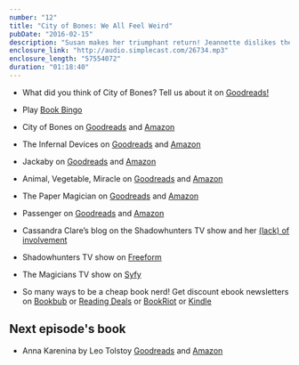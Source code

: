 ```yaml
---
number: "12"
title: "City of Bones: We All Feel Weird"
pubDate: "2016-02-15"
description: "Susan makes her triumphant return! Jeannette dislikes the Shadowhunters TV series, but we all like the Magicians show! Also, Tara tweets with Scott McCloud, and Book Bingo is back! Meredith breaks it down if you want to play along at home."
enclosure_link: "http://audio.simplecast.com/26734.mp3"
enclosure_length: "57554072"
duration: "01:18:40"
---
```

- What did you think of City of Bones? Tell us about it on [Goodreads!](https://www.goodreads.com/group/show/68328-eclectic-readers)

- Play [Book Bingo](https://www.goodreads.com/photo/group/68328-eclectic-readers?page=1&photo=1391663)

- City of Bones on [Goodreads](https://www.goodreads.com/book/show/256683.City_of_Bones) and [Amazon](http://www.amazon.com/Bones-Mortal-Instruments-Cassandra-Clare/dp/1481455923/ref=sr_1_1?ie=UTF8&qid=1455459179&sr=8-1&keywords=city+of+bones)
- The Infernal Devices on [Goodreads](https://www.goodreads.com/series/54144-the-infernal-devices) and [Amazon](http://www.amazon.com/Infernal-Devices-Complete-Collection-Clockwork/dp/1481456601/ref=sr_1_1?ie=UTF8&qid=1455459217&sr=8-1&keywords=Infernal+Devices)
- Jackaby on [Goodreads](https://www.goodreads.com/book/show/20312462-jackaby) and [Amazon](http://www.amazon.com/Jackaby-William-Ritter/dp/1616205466/ref=sr_1_1?ie=UTF8&qid=1455459232&sr=8-1&keywords=Jackaby)
- Animal, Vegetable, Miracle on [Goodreads](https://www.goodreads.com/book/show/25460.Animal_Vegetable_Miracle) and [Amazon](http://www.amazon.com/Animal-Vegetable-Miracle-Year-Food/dp/0060852569/ref=sr_1_1?ie=UTF8&qid=1455459248&sr=8-1&keywords=Animal+Vegetable+Miracle)
- The Paper Magician on [Goodreads](https://www.goodreads.com/book/show/20727654-the-paper-magician) and [Amazon](http://www.amazon.com/Paper-Magician/dp/1477823832/ref=sr_1_1?ie=UTF8&qid=1455459266&sr=8-1&keywords=The+Paper+Magician)
- Passenger on [Goodreads](https://www.goodreads.com/book/show/20983362-passenger) and [Amazon](http://www.amazon.com/Passenger-Alexandra-Bracken/dp/1484715772/ref=sr_1_1?ie=UTF8&qid=1455459282&sr=8-1&keywords=Passenger)


- Cassandra Clare’s blog on the Shadowhunters TV show and her [(lack) of involvement](http://cassandraclare.tumblr.com/post/136993195159/shadowhunters)
- Shadowhunters TV show on [Freeform](http://freeform.go.com/shows/shadowhunters)
- The Magicians TV show on [Syfy](http://www.syfy.com/themagicians)


- So many ways to be a cheap book nerd! Get discount ebook newsletters on [Bookbub](http://bookbub.com) or [Reading Deals](http://readingdeals.com/) or [BookRiot](http://bookriot.com/2016/02/13/book-riots-deal-of-the-day-for-february-14th-2016/?mc_cid=5239492d5c&mc_eid=c16a58a804)
or [Kindle](https://www.amazon.com/gp/gss/manage?)

## Next episode's book

- Anna Karenina by Leo Tolstoy [Goodreads](https://www.goodreads.com/book/show/15823480-anna-karenina) and [Amazon](http://www.amazon.com/gp/product/0345803922/ref=x_gr_w_visstd_sin_t1_control_bb)
